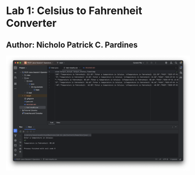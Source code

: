 # Lab 1: Celsius to Fahrenheit Converter
## Author: Nicholo Patrick C. Pardines

![output image](./output.png)